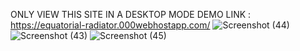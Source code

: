 ONLY VIEW THIS SITE IN A DESKTOP MODE 
DEMO LINK : https://equatorial-radiator.000webhostapp.com/
![Screenshot (44)](https://github.com/krishnaraj126/ASIAN-PAINTS-BASIC-DESKTOP-SITE-ONLY/assets/166999708/902cf177-1005-446f-b9a9-87f89c29bfbe)
![Screenshot (43)](https://github.com/krishnaraj126/ASIAN-PAINTS-BASIC-DESKTOP-SITE-ONLY/assets/166999708/d58c06e3-19e4-4400-b79b-1954f89ab6b9)
![Screenshot (45)](https://github.com/krishnaraj126/ASIAN-PAINTS-BASIC-DESKTOP-SITE-ONLY/assets/166999708/edbe3f2d-87a1-425c-987e-39c0eeecd031)
